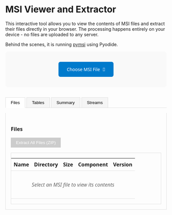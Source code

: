 # MSI Viewer and Extractor

This interactive tool allows you to view the contents of MSI files and extract their files directly in your browser. The processing happens entirely on your device - no files are uploaded to any server.

Behind the scenes, it is running [pymsi](https://github.com/nightlark/pymsi/) using Pyodide.

<div id="msi-viewer-app">
  <div class="file-selector">
    <div class="file-input-container">
      <input type="file" id="msi-file-input" accept=".msi" />
      <label for="msi-file-input" class="file-input-label">
        <span class="file-input-text">Choose MSI File</span>
        <span class="file-input-icon">📁</span>
      </label>
    </div>
    <div id="loading-indicator" style="display: none;">Loading...</div>
  </div>

  <div id="msi-content">
    <div id="current-file-display" style="display: none;"></div>
    <div class="tabs">
      <button class="tab-button active" data-tab="files">Files</button>
      <button class="tab-button" data-tab="tables">Tables</button>
      <button class="tab-button" data-tab="summary">Summary</button>
      <button class="tab-button" data-tab="streams">Streams</button>
    </div>
    <div class="tab-content">
      <div id="files-tab" class="tab-pane active">
        <h3>Files</h3>
        <button id="extract-button" disabled>Extract All Files (ZIP)</button>
        <div id="files-list-container">
          <table id="files-table">
            <thead>
              <tr>
                <th>Name</th>
                <th>Directory</th>
                <th>Size</th>
                <th>Component</th>
                <th>Version</th>
              </tr>
            </thead>
            <tbody id="files-list">
              <tr><td colspan="5" class="empty-message">Select an MSI file to view its contents</td></tr>
            </tbody>
          </table>
        </div>
      </div>
      <div id="tables-tab" class="tab-pane">
        <h3>Tables</h3>
        <select id="table-selector"><option>Select an MSI file first</option></select>
        <div id="table-viewer-container">
          <table id="table-viewer">
            <thead id="table-header"></thead>
            <tbody id="table-content">
              <tr><td class="empty-message">Select an MSI file to view table data</td></tr>
            </tbody>
          </table>
        </div>
      </div>
      <div id="summary-tab" class="tab-pane">
        <h3>Summary Information</h3>
        <div id="summary-content">
          <p class="empty-message">Select an MSI file to view summary information</p>
        </div>
      </div>
      <div id="streams-tab" class="tab-pane">
        <h3>Streams</h3>
        <div id="streams-content">
          <p class="empty-message">Select an MSI file to view streams</p>
        </div>
      </div>
    </div>
  </div>
</div>

<style>
  #msi-viewer-app {
    font-family: system-ui, -apple-system, BlinkMacSystemFont, 'Segoe UI', Roboto, Oxygen, Ubuntu, Cantarell, sans-serif;
    max-width: 100%;
    margin: 0 auto;
  }

  .file-selector {
    text-align: center;
    padding: 2rem;
    background: #f9f9f9;
    border-radius: 8px;
    margin-bottom: 2rem;
  }

  .file-input-container {
    position: relative;
    display: inline-block;
  }

  #msi-file-input {
    position: absolute;
    opacity: 0;
    width: 100%;
    height: 100%;
    cursor: pointer;
  }

  .file-input-label {
    display: inline-flex;
    align-items: center;
    gap: 0.5rem;
    padding: 0.75rem 1.5rem;
    background: #007acc;
    color: white;
    border-radius: 6px;
    cursor: pointer;
    font-weight: 500;
    transition: background-color 0.2s ease;
    border: 2px solid transparent;
  }

  .file-input-label:hover {
    background: #005a9e;
  }

  .file-input-label:focus-within {
    outline: 2px solid #007acc;
    outline-offset: 2px;
  }

  #loading-indicator {
    margin-top: 1rem;
    padding: 0.5rem;
    background: #e3f2fd;
    border: 1px solid #90caf9;
    border-radius: 4px;
    color: #1565c0;
    font-weight: 500;
  }

  #current-file-display {
    margin-bottom: 1rem;
    padding: 0.5rem 1rem;
    background: #f0f8ff;
    border: 1px solid #b0d4f1;
    border-radius: 4px;
    color: #2c5282;
    font-weight: 500;
    text-align: center;
  }

  .tabs {
    display: flex;
    margin-bottom: 1rem;
    border-bottom: 1px solid #ddd;
  }

  .tab-button {
    background: #f5f5f5;
    border: 1px solid #ddd;
    border-bottom: none;
    padding: 0.5rem 1rem;
    margin-right: 0.25rem;
    cursor: pointer;
  }

  .tab-button.active {
    background: white;
    border-bottom: 1px solid white;
    margin-bottom: -1px;
  }

  .tab-pane {
    display: none;
    padding: 1rem;
    border: 1px solid #ddd;
    border-top: none;
  }

  .tab-pane.active {
    display: block;
  }

  table {
    width: 100%;
    border-collapse: collapse;
  }

  th, td {
    text-align: left;
    padding: 0.5rem;
    border-bottom: 1px solid #ddd;
  }

  #extract-button {
    margin-bottom: 1rem;
    padding: 0.5rem 1rem;
    background: #4CAF50;
    color: white;
    border: none;
    cursor: pointer;
  }

  #extract-button:disabled {
    background: #cccccc;
    cursor: not-allowed;
  }

  .empty-message {
    text-align: center;
    color: #666;
    font-style: italic;
    padding: 2rem;
  }

  #files-list-container, #table-viewer-container {
    max-height: 500px;
    overflow-y: auto;
    border: 1px solid #ddd;
  }
</style>

<!-- Include the Pyodide script -->
<script type="text/javascript" src="https://cdn.jsdelivr.net/pyodide/v0.23.4/full/pyodide.js"></script>

<!-- Include JSZip script -->
<script type="text/javascript" src="https://cdnjs.cloudflare.com/ajax/libs/jszip/3.10.1/jszip.min.js"></script>

<!-- Include the MSI viewer script with the correct path for ReadTheDocs -->
<script type="text/javascript" src="_static/msi_viewer.js"></script>
